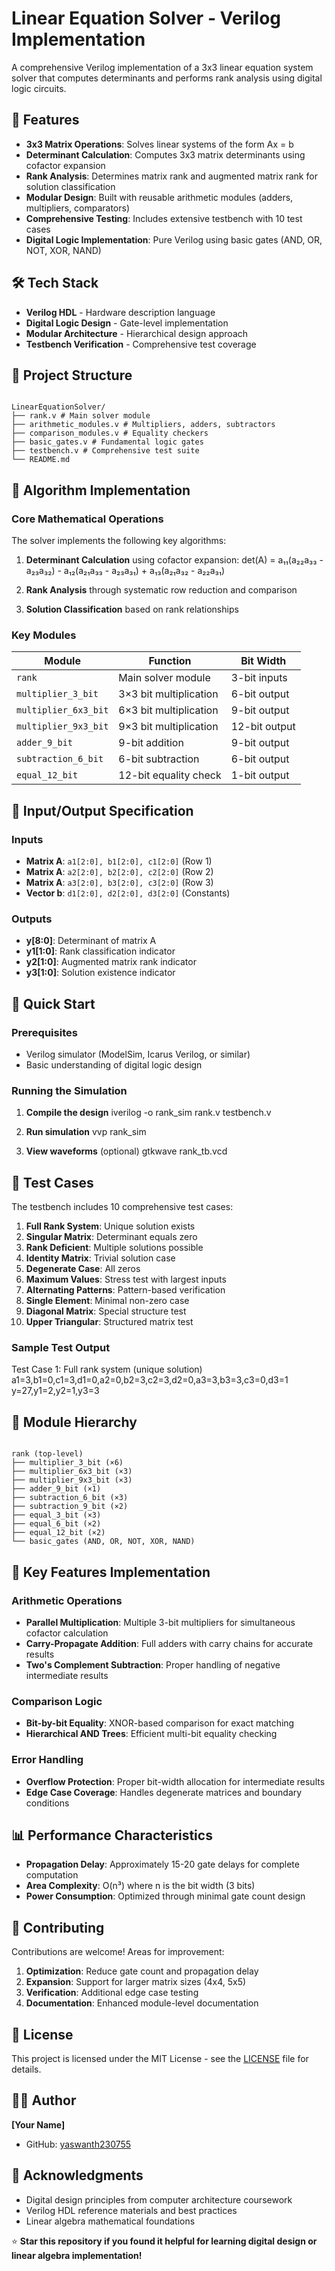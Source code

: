 # Linear Equation Solver - Verilog Implementation

A comprehensive Verilog implementation of a 3x3 linear equation system solver that computes determinants and performs rank analysis using digital logic circuits.

## 🌟 Features

- **3x3 Matrix Operations**: Solves linear systems of the form Ax = b
- **Determinant Calculation**: Computes 3x3 matrix determinants using cofactor expansion
- **Rank Analysis**: Determines matrix rank and augmented matrix rank for solution classification
- **Modular Design**: Built with reusable arithmetic modules (adders, multipliers, comparators)
- **Comprehensive Testing**: Includes extensive testbench with 10 test cases
- **Digital Logic Implementation**: Pure Verilog using basic gates (AND, OR, NOT, XOR, NAND)

## 🛠️ Tech Stack

- **Verilog HDL** - Hardware description language
- **Digital Logic Design** - Gate-level implementation
- **Modular Architecture** - Hierarchical design approach
- **Testbench Verification** - Comprehensive test coverage

## 📁 Project Structure

```

LinearEquationSolver/
├── rank.v # Main solver module
├── arithmetic_modules.v # Multipliers, adders, subtractors
├── comparison_modules.v # Equality checkers
├── basic_gates.v # Fundamental logic gates
├── testbench.v # Comprehensive test suite
└── README.md

```

## 🧠 Algorithm Implementation

### Core Mathematical Operations

The solver implements the following key algorithms:

1. **Determinant Calculation** using cofactor expansion:
det(A) = a₁₁(a₂₂a₃₃ - a₂₃a₃₂) - a₁₂(a₂₁a₃₃ - a₂₃a₃₁) + a₁₃(a₂₁a₃₂ - a₂₂a₃₁)

2. **Rank Analysis** through systematic row reduction and comparison
3. **Solution Classification** based on rank relationships

### Key Modules


| Module | Function | Bit Width |
|--------|----------|-----------|
| `rank` | Main solver module | 3-bit inputs |
| `multiplier_3_bit` | 3×3 bit multiplication | 6-bit output |
| `multiplier_6x3_bit` | 6×3 bit multiplication | 9-bit output |
| `multiplier_9x3_bit` | 9×3 bit multiplication | 12-bit output |
| `adder_9_bit` | 9-bit addition | 9-bit output |
| `subtraction_6_bit` | 6-bit subtraction | 6-bit output |
| `equal_12_bit` | 12-bit equality check | 1-bit output |

## 🎯 Input/Output Specification

### Inputs
- **Matrix A**: `a1[2:0], b1[2:0], c1[2:0]` (Row 1)
- **Matrix A**: `a2[2:0], b2[2:0], c2[2:0]` (Row 2)  
- **Matrix A**: `a3[2:0], b3[2:0], c3[2:0]` (Row 3)
- **Vector b**: `d1[2:0], d2[2:0], d3[2:0]` (Constants)

### Outputs
- **y[8:0]**: Determinant of matrix A
- **y1[1:0]**: Rank classification indicator
- **y2[1:0]**: Augmented matrix rank indicator  
- **y3[1:0]**: Solution existence indicator

## 🚀 Quick Start

### Prerequisites
- Verilog simulator (ModelSim, Icarus Verilog, or similar)
- Basic understanding of digital logic design

### Running the Simulation

1. **Compile the design**
iverilog -o rank_sim rank.v testbench.v

2. **Run simulation**
vvp rank_sim


3. **View waveforms** (optional)
gtkwave rank_tb.vcd


## 🧪 Test Cases

The testbench includes 10 comprehensive test cases:

1. **Full Rank System**: Unique solution exists
2. **Singular Matrix**: Determinant equals zero
3. **Rank Deficient**: Multiple solutions possible
4. **Identity Matrix**: Trivial solution case
5. **Degenerate Case**: All zeros
6. **Maximum Values**: Stress test with largest inputs
7. **Alternating Patterns**: Pattern-based verification
8. **Single Element**: Minimal non-zero case
9. **Diagonal Matrix**: Special structure test
10. **Upper Triangular**: Structured matrix test

### Sample Test Output
Test Case 1: Full rank system (unique solution)
a1=3,b1=0,c1=3,d1=0,a2=0,b2=3,c2=3,d2=0,a3=3,b3=3,c3=0,d3=1
y=27,y1=2,y2=1,y3=3


## 🔧 Module Hierarchy
```

rank (top-level)
├── multiplier_3_bit (×6)
├── multiplier_6x3_bit (×3)
├── multiplier_9x3_bit (×3)
├── adder_9_bit (×1)
├── subtraction_6_bit (×3)
├── subtraction_9_bit (×2)
├── equal_3_bit (×3)
├── equal_6_bit (×2)
├── equal_12_bit (×2)
└── basic_gates (AND, OR, NOT, XOR, NAND)

```


## 🎯 Key Features Implementation

### Arithmetic Operations
- **Parallel Multiplication**: Multiple 3-bit multipliers for simultaneous cofactor calculation
- **Carry-Propagate Addition**: Full adders with carry chains for accurate results
- **Two's Complement Subtraction**: Proper handling of negative intermediate results

### Comparison Logic
- **Bit-by-bit Equality**: XNOR-based comparison for exact matching
- **Hierarchical AND Trees**: Efficient multi-bit equality checking

### Error Handling
- **Overflow Protection**: Proper bit-width allocation for intermediate results
- **Edge Case Coverage**: Handles degenerate matrices and boundary conditions

## 📊 Performance Characteristics

- **Propagation Delay**: Approximately 15-20 gate delays for complete computation
- **Area Complexity**: O(n³) where n is the bit width (3 bits)
- **Power Consumption**: Optimized through minimal gate count design

## 🤝 Contributing

Contributions are welcome! Areas for improvement:

1. **Optimization**: Reduce gate count and propagation delay
2. **Expansion**: Support for larger matrix sizes (4x4, 5x5)
3. **Verification**: Additional edge case testing
4. **Documentation**: Enhanced module-level documentation

## 📝 License

This project is licensed under the MIT License - see the [LICENSE](LICENSE) file for details.

## 👨‍💻 Author

**[Your Name]**
- GitHub: [yaswanth230755](https://github.com/yaswanth230755)

## 🙏 Acknowledgments

- Digital design principles from computer architecture coursework
- Verilog HDL reference materials and best practices
- Linear algebra mathematical foundations

⭐ **Star this repository if you found it helpful for learning digital design or linear algebra implementation!**
